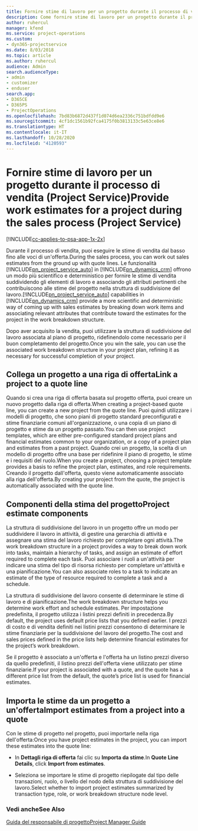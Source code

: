 ```yaml
---
title: Fornire stime di lavoro per un progetto durante il processo di vendita
description: Come fornire stime di lavoro per un progetto durante il processo di vendita in Project Service
author: ruhercul
manager: kfend
ms.service: project-operations
ms.custom:
- dyn365-projectservice
ms.date: 8/03/2018
ms.topic: article
ms.author: ruhercul
audience: Admin
search.audienceType:
- admin
- customizer
- enduser
search.app:
- D365CE
- D365PS
- ProjectOperations
ms.openlocfilehash: 7bd83b6872d437f1d074d6ea2336c751bdfdd9e6
ms.sourcegitcommit: 4cf1dc1561b92fca4175f0b3813133c5e63ce8e6
ms.translationtype: HT
ms.contentlocale: it-IT
ms.lasthandoff: 10/28/2020
ms.locfileid: "4120593"
---
```

# <a name="provide-work-estimates-for-a-project-during-the-sales-process-project-service"></a><span data-ttu-id="84f99-103">Fornire stime di lavoro per un progetto durante il processo di vendita (Project Service)</span><span class="sxs-lookup"><span data-stu-id="84f99-103">Provide work estimates for a project during the sales process (Project Service)</span></span>

[!INCLUDE[cc-applies-to-psa-app-1x-2x](../includes/cc-applies-to-psa-app-1x-2x.md)]

<span data-ttu-id="84f99-104">Durante il processo di vendita, puoi eseguire le stime di vendita dal basso fino alle voci di un'offerta.</span><span class="sxs-lookup"><span data-stu-id="84f99-104">During the sales process, you can work out sales estimates from the ground up with quote lines.</span></span> <span data-ttu-id="84f99-105">Le funzionalità [!INCLUDE[pn_project_service_auto](../includes/pn-project-service-auto.md)] in [!INCLUDE[pn_dynamics_crm](../includes/pn-dynamics-crm.md)] offrono un modo più scientifico e deterministico per fornire le stime di vendita suddividendo gli elementi di lavoro e associando gli attributi pertinenti che contribuiscono alle stime del progetto nella struttura di suddivisione del lavoro.</span><span class="sxs-lookup"><span data-stu-id="84f99-105">[!INCLUDE[pn_project_service_auto](../includes/pn-project-service-auto.md)] capabilities in [!INCLUDE[pn_dynamics_crm](../includes/pn-dynamics-crm.md)] provide a more scientific and deterministic way of coming up with sales estimates by breaking down work items and associating relevant attributes that contribute toward the estimates for the project in the work breakdown structure.</span></span>  
  
 <span data-ttu-id="84f99-106">Dopo aver acquisito la vendita, puoi utilizzare la struttura di suddivisione del lavoro associata al piano di progetto, ridefinendolo come necessario per il buon completamento del progetto.</span><span class="sxs-lookup"><span data-stu-id="84f99-106">Once you win the sale, you can use the associated work breakdown structure in your project plan, refining it as necessary for successful completion of your project.</span></span>  
  
## <a name="link-a-project-to-a-quote-line"></a><span data-ttu-id="84f99-107">Collega un progetto a una riga di offerta</span><span class="sxs-lookup"><span data-stu-id="84f99-107">Link a project to a quote line</span></span>  
 <span data-ttu-id="84f99-108">Quando si crea una riga di offerta basata sul progetto offerta, puoi creare un nuovo progetto dalla riga di offerta.</span><span class="sxs-lookup"><span data-stu-id="84f99-108">When creating a project-based quote line, you can create a new project from the quote line.</span></span> <span data-ttu-id="84f99-109">Puoi quindi utilizzare i modelli di progetto, che sono piani di progetto standard preconfigurati e stime finanziarie comuni all'organizzazione, o una copia di un piano di progetto e stime da un progetto passato.</span><span class="sxs-lookup"><span data-stu-id="84f99-109">You can then use project templates, which are either pre-configured standard project plans and financial estimates common to your organization, or a copy of a project plan and estimates from a past project.</span></span> <span data-ttu-id="84f99-110">Quando crei un progetto, la scelta di un modello di progetto offre una base per ridefinire il piano di progetto, le stime e i requisiti del ruolo.</span><span class="sxs-lookup"><span data-stu-id="84f99-110">When you create a project, choosing a project template provides a basis to refine the project plan, estimates, and role requirements.</span></span> <span data-ttu-id="84f99-111">Creando il progetto dall'offerta, questo viene automaticamente associato alla riga dell'offerta.</span><span class="sxs-lookup"><span data-stu-id="84f99-111">By creating your project from the quote, the project is automatically associated with the quote line.</span></span>  
  
## <a name="project-estimate-components"></a><span data-ttu-id="84f99-112">Componenti della stima del progetto</span><span class="sxs-lookup"><span data-stu-id="84f99-112">Project estimate components</span></span>  
 <span data-ttu-id="84f99-113">La struttura di suddivisione del lavoro in un progetto offre un modo per suddividere il lavoro in attività, di gestire una gerarchia di attività e assegnare una stima del lavoro richiesto per completare ogni attività.</span><span class="sxs-lookup"><span data-stu-id="84f99-113">The work breakdown structure in a project provides a way to break down work into tasks, maintain a hierarchy of tasks, and assign an estimate of effort required to complete each task.</span></span> <span data-ttu-id="84f99-114">Puoi associare i ruoli a un'attività per indicare una stima del tipo di risorsa richiesto per completare un'attività e una pianificazione.</span><span class="sxs-lookup"><span data-stu-id="84f99-114">You can also associate roles to a task to indicate an estimate of the type of resource required to complete a task and a schedule.</span></span>  
  
 <span data-ttu-id="84f99-115">La struttura di suddivisione del lavoro consente di determinare le stime di lavoro e di pianificazione.</span><span class="sxs-lookup"><span data-stu-id="84f99-115">The work breakdown structure helps you determine work effort and schedule estimates.</span></span> <span data-ttu-id="84f99-116">Per impostazione predefinita, il progetto utilizza i listini prezzi definiti in precedenza.</span><span class="sxs-lookup"><span data-stu-id="84f99-116">By default, the project uses default price lists that you defined earlier.</span></span> <span data-ttu-id="84f99-117">I prezzi di costo e di vendita definiti nei listini prezzi consentono di determinare le stime finanziarie per la suddivisione del lavoro del progetto.</span><span class="sxs-lookup"><span data-stu-id="84f99-117">The cost and sales prices defined in the price lists help determine financial estimates for the project’s work breakdown.</span></span>  
  
 <span data-ttu-id="84f99-118">Se il progetto è associato a un'offerta e l'offerta ha un listino prezzi diverso da quello predefiniti, il listino prezzi dell'offerta viene utilizzato per stime finanziarie.</span><span class="sxs-lookup"><span data-stu-id="84f99-118">If your project is associated with a quote, and the quote has a different price list from the default, the quote’s price list is used for financial estimates.</span></span>  
  
## <a name="import-estimates-from-a-project-into-a-quote"></a><span data-ttu-id="84f99-119">Importa le stime da un progetto a un'offerta</span><span class="sxs-lookup"><span data-stu-id="84f99-119">Import estimates from a project into a quote</span></span>  
 <span data-ttu-id="84f99-120">Con le stime di progetto nel progetto, puoi importarle nella riga dell'offerta:</span><span class="sxs-lookup"><span data-stu-id="84f99-120">Once you have project estimates in the project, you can import these estimates into the quote line:</span></span>  
  
-   <span data-ttu-id="84f99-121">In **Dettagli riga di offerta** fai clic su **Importa da stime**.</span><span class="sxs-lookup"><span data-stu-id="84f99-121">In **Quote Line Details**, click **Import from estimates**.</span></span> 

-   <span data-ttu-id="84f99-122">Seleziona se importare le stime di progetto riepilogate dal tipo delle transazioni, ruolo, o livello del nodo della struttura di suddivisione del lavoro.</span><span class="sxs-lookup"><span data-stu-id="84f99-122">Select whether to import project estimates summarized by transaction type, role, or work breakdown structure node level.</span></span>  
  
### <a name="see-also"></a><span data-ttu-id="84f99-123">Vedi anche</span><span class="sxs-lookup"><span data-stu-id="84f99-123">See Also</span></span>  
 [<span data-ttu-id="84f99-124">Guida del responsabile di progetto</span><span class="sxs-lookup"><span data-stu-id="84f99-124">Project Manager Guide</span></span>](../psa/project-manager-guide.md)
